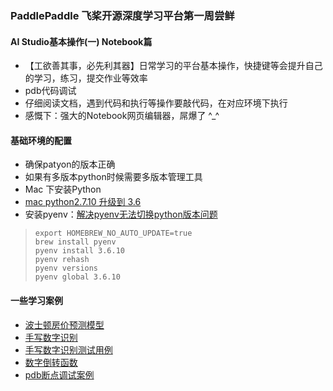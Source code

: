 ### PaddlePaddle 飞桨开源深度学习平台第一周尝鲜

#### AI Studio基本操作(一) Notebook篇
* 【工欲善其事，必先利其器】日常学习的平台基本操作，快捷键等会提升自己的学习，练习，提交作业等效率
* pdb代码调试
* 仔细阅读文档，遇到代码和执行等操作要敲代码，在对应环境下执行
* 感慨下：强大的Notebook网页编辑器，屌爆了 ^_^ 

#### 基础环境的配置
* 确保patyon的版本正确
* 如果有多版本python时候需要多版本管理工具
* Mac 下安装Python
* [mac python2.7.10 升级到 3.6](https://www.cnblogs.com/liang1101/p/7049948.html)
* 安装pyenv：[解决pyenv无法切换python版本问题](https://blog.csdn.net/dqchouyang/article/details/105965546)
> ~~~ 
> export HOMEBREW_NO_AUTO_UPDATE=true
> brew install pyenv
> pyenv install 3.6.10
> pyenv rehash
> pyenv versions
> pyenv global 3.6.10
> ~~~ 

#### 一些学习案例
* [波士顿房价预测模型](./bostonhouse.py)
* [手写数字识别](./hnwr.py)
* [手写数字识别测试用例](./hnwrtest.py)
* [数字倒转函数](./reverse.py)
* [pdb断点调试案例](./pdbDemo.py)